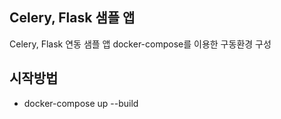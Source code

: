 ## Celery, Flask 샘플 앱
Celery, Flask 연동 샘플 앱
docker-compose를 이용한 구동환경 구성

## 시작방법
- docker-compose up --build

